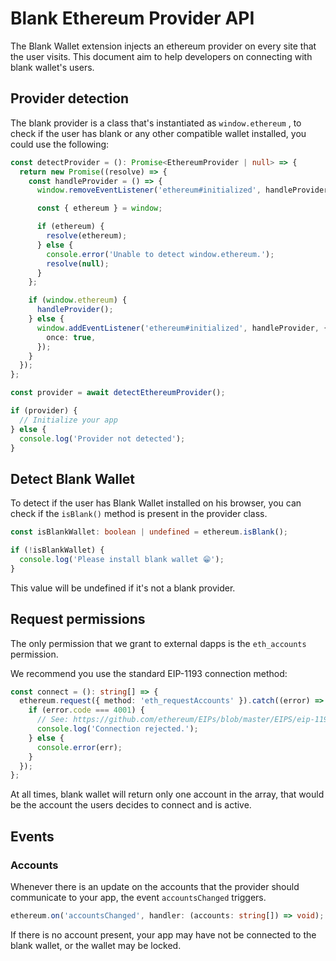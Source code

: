 # Blank Ethereum Provider API

The Blank Wallet extension injects an ethereum provider on every site that the user visits. This document aim to help developers on connecting with blank wallet's users.

## Provider detection

The blank provider is a class that's instantiated as `window.ethereum` , to check if the user has blank or any other compatible wallet installed, you could use the following:

```typescript
const detectProvider = (): Promise<EthereumProvider | null> => {
  return new Promise((resolve) => {
    const handleProvider = () => {
      window.removeEventListener('ethereum#initialized', handleProvider);

      const { ethereum } = window;

      if (ethereum) {
        resolve(ethereum);
      } else {
        console.error('Unable to detect window.ethereum.');
        resolve(null);
      }
    };

    if (window.ethereum) {
      handleProvider();
    } else {
      window.addEventListener('ethereum#initialized', handleProvider, {
        once: true,
      });
    }
  });
};

const provider = await detectEthereumProvider();

if (provider) {
  // Initialize your app
} else {
  console.log('Provider not detected');
}
```

## Detect Blank Wallet

To detect if the user has Blank Wallet installed on his browser, you can check if the `isBlank()` method is present in the provider class.

```typescript
const isBlankWallet: boolean | undefined = ethereum.isBlank();

if (!isBlankWallet) {
  console.log('Please install blank wallet 😁');
}
```

This value will be undefined if it's not a blank provider.

## Request permissions

The only permission that we grant to external dapps is the `eth_accounts` permission.

We recommend you use the standard EIP-1193 connection method:

```typescript
const connect = (): string[] => {
  ethereum.request({ method: 'eth_requestAccounts' }).catch((error) => {
    if (error.code === 4001) {
      // See: https://github.com/ethereum/EIPs/blob/master/EIPS/eip-1193.md#provider-errors
      console.log('Connection rejected.');
    } else {
      console.error(err);
    }
  });
};
```

At all times, blank wallet will return only one account in the array, that would be the account the users decides to connect and is active.

## Events

### Accounts

Whenever there is an update on the accounts that the provider should communicate to your app, the event `accountsChanged` triggers.

```typescript
ethereum.on('accountsChanged', handler: (accounts: string[]) => void);
```

If there is no account present, your app may have not be connected to the blank wallet, or the wallet may be locked.
